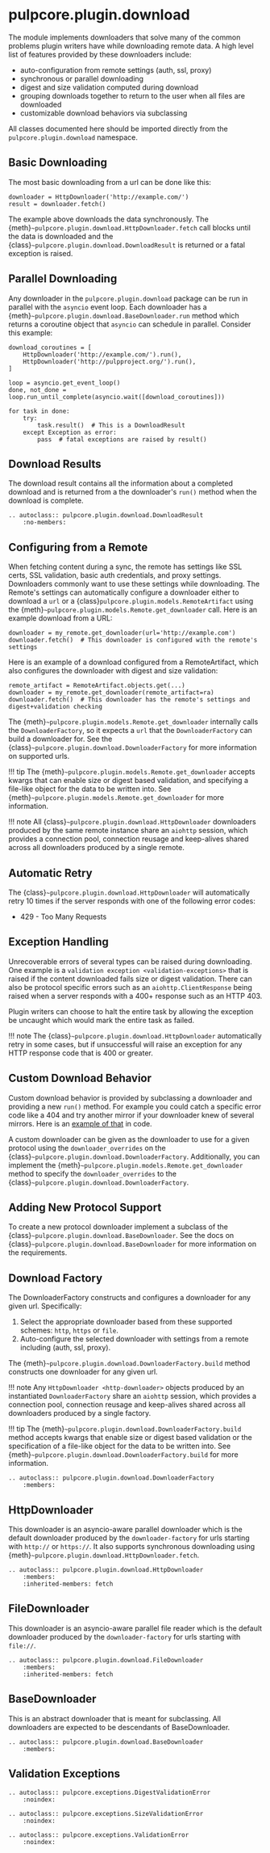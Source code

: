 

# pulpcore.plugin.download

The module implements downloaders that solve many of the common problems plugin writers have while
downloading remote data. A high level list of features provided by these downloaders include:

- auto-configuration from remote settings (auth, ssl, proxy)
- synchronous or parallel downloading
- digest and size validation computed during download
- grouping downloads together to return to the user when all files are downloaded
- customizable download behaviors via subclassing

All classes documented here should be imported directly from the
`pulpcore.plugin.download` namespace.

## Basic Downloading

The most basic downloading from a url can be done like this:

```
downloader = HttpDownloader('http://example.com/')
result = downloader.fetch()
```

The example above downloads the data synchronously. The
{meth}`~pulpcore.plugin.download.HttpDownloader.fetch` call blocks until the data is
downloaded and the {class}`~pulpcore.plugin.download.DownloadResult` is returned or a fatal
exception is raised.

## Parallel Downloading

Any downloader in the `pulpcore.plugin.download` package can be run in parallel with the
`asyncio` event loop. Each downloader has a
{meth}`~pulpcore.plugin.download.BaseDownloader.run` method which returns a coroutine object
that `asyncio` can schedule in parallel. Consider this example:

```
download_coroutines = [
    HttpDownloader('http://example.com/').run(),
    HttpDownloader('http://pulpproject.org/').run(),
]

loop = asyncio.get_event_loop()
done, not_done = loop.run_until_complete(asyncio.wait([download_coroutines]))

for task in done:
    try:
        task.result()  # This is a DownloadResult
    except Exception as error:
        pass  # fatal exceptions are raised by result()
```



## Download Results

The download result contains all the information about a completed download and is returned from a
the downloader's `run()` method when the download is complete.

```{eval-rst}
.. autoclass:: pulpcore.plugin.download.DownloadResult
    :no-members:
```



## Configuring from a Remote

When fetching content during a sync, the remote has settings like SSL certs, SSL validation, basic
auth credentials, and proxy settings. Downloaders commonly want to use these settings while
downloading. The Remote's settings can automatically configure a downloader either to download a
`url` or a {class}`pulpcore.plugin.models.RemoteArtifact` using the
{meth}`~pulpcore.plugin.models.Remote.get_downloader` call. Here is an example download from a URL:

```
downloader = my_remote.get_downloader(url='http://example.com')
downloader.fetch()  # This downloader is configured with the remote's settings
```

Here is an example of a download configured from a RemoteArtifact, which also configures the
downloader with digest and size validation:

```
remote_artifact = RemoteArtifact.objects.get(...)
downloader = my_remote.get_downloader(remote_artifact=ra)
downloader.fetch()  # This downloader has the remote's settings and digest+validation checking
```

The {meth}`~pulpcore.plugin.models.Remote.get_downloader` internally calls the
`DownloaderFactory`, so it expects a `url` that the `DownloaderFactory` can build a downloader for.
See the {class}`~pulpcore.plugin.download.DownloaderFactory` for more information on
supported urls.

!!! tip
    The {meth}`~pulpcore.plugin.models.Remote.get_downloader` accepts kwargs that can
    enable size or digest based validation, and specifying a file-like object for the data to be
    written into. See {meth}`~pulpcore.plugin.models.Remote.get_downloader` for more
    information.


!!! note
    All {class}`~pulpcore.plugin.download.HttpDownloader` downloaders produced by the same
    remote instance share an `aiohttp` session, which provides a connection pool, connection
    reusage and keep-alives shared across all downloaders produced by a single remote.




## Automatic Retry

The {class}`~pulpcore.plugin.download.HttpDownloader` will automatically retry 10 times if the
server responds with one of the following error codes:

- 429 - Too Many Requests



## Exception Handling

Unrecoverable errors of several types can be raised during downloading. One example is a
`validation exception <validation-exceptions>` that is raised if the content downloaded fails
size or digest validation. There can also be protocol specific errors such as an
`aiohttp.ClientResponse` being raised when a server responds with a 400+ response such as an HTTP
403\.

Plugin writers can choose to halt the entire task by allowing the exception be uncaught which
would mark the entire task as failed.

!!! note
    The {class}`~pulpcore.plugin.download.HttpDownloader` automatically retry in some cases, but if
    unsuccessful will raise an exception for any HTTP response code that is 400 or greater.




## Custom Download Behavior

Custom download behavior is provided by subclassing a downloader and providing a new `run()` method.
For example you could catch a specific error code like a 404 and try another mirror if your
downloader knew of several mirrors. Here is an [example of that](https://gist.github.com/bmbouter/bbacae99d3edfb145db1498e34fa6187#file-mirrorlist-py-L24-L75) in
code.

A custom downloader can be given as the downloader to use for a given protocol using the
`downloader_overrides` on the {class}`~pulpcore.plugin.download.DownloaderFactory`.
Additionally, you can implement the {meth}`~pulpcore.plugin.models.Remote.get_downloader`
method to specify the `downloader_overrides` to the
{class}`~pulpcore.plugin.download.DownloaderFactory`.



## Adding New Protocol Support

To create a new protocol downloader implement a subclass of the
{class}`~pulpcore.plugin.download.BaseDownloader`. See the docs on
{class}`~pulpcore.plugin.download.BaseDownloader` for more information on the requirements.



## Download Factory

The DownloaderFactory constructs and configures a downloader for any given url. Specifically:

1. Select the appropriate downloader based from these supported schemes: `http`, `https` or `file`.
2. Auto-configure the selected downloader with settings from a remote including (auth, ssl,
   proxy).

The {meth}`~pulpcore.plugin.download.DownloaderFactory.build` method constructs one
downloader for any given url.

!!! note
    Any `HttpDownloader <http-downloader>` objects produced by an instantiated
    `DownloaderFactory` share an `aiohttp` session, which provides a connection pool, connection
    reusage and keep-alives shared across all downloaders produced by a single factory.


!!! tip
    The {meth}`~pulpcore.plugin.download.DownloaderFactory.build` method accepts kwargs that
    enable size or digest based validation or the specification of a file-like object for the data
    to be written into. See {meth}`~pulpcore.plugin.download.DownloaderFactory.build` for
    more information.


```{eval-rst}
.. autoclass:: pulpcore.plugin.download.DownloaderFactory
    :members:
```



## HttpDownloader

This downloader is an asyncio-aware parallel downloader which is the default downloader produced by
the `downloader-factory` for urls starting with `http://` or `https://`. It also supports
synchronous downloading using {meth}`~pulpcore.plugin.download.HttpDownloader.fetch`.

```{eval-rst}
.. autoclass:: pulpcore.plugin.download.HttpDownloader
    :members:
    :inherited-members: fetch
```



## FileDownloader

This downloader is an asyncio-aware parallel file reader which is the default downloader produced by
the `downloader-factory` for urls starting with `file://`.

```{eval-rst}
.. autoclass:: pulpcore.plugin.download.FileDownloader
    :members:
    :inherited-members: fetch
```



## BaseDownloader

This is an abstract downloader that is meant for subclassing. All downloaders are expected to be
descendants of BaseDownloader.

```{eval-rst}
.. autoclass:: pulpcore.plugin.download.BaseDownloader
    :members:

```



## Validation Exceptions

```{eval-rst}
.. autoclass:: pulpcore.exceptions.DigestValidationError
    :noindex:
```

```{eval-rst}
.. autoclass:: pulpcore.exceptions.SizeValidationError
    :noindex:
```

```{eval-rst}
.. autoclass:: pulpcore.exceptions.ValidationError
    :noindex:
```
